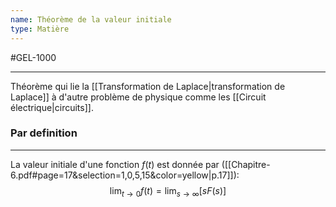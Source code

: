 ```yaml
---
name: Théorème de la valeur initiale
type: Matière
---
```

#GEL-1000 
***

Théorème qui lie la [[Transformation de Laplace|transformation de Laplace]] à d'autre problème de physique comme les [[Circuit électrique|circuits]].

### Par definition
---
La valeur initiale d'une fonction $f(t)$ est donnée par ([[Chapitre-6.pdf#page=17&selection=1,0,5,15&color=yellow|p.17]]):
$$\lim_{ t \to 0 } f(t) = \lim_{ s \to \infty } \left[sF(s)\right] $$